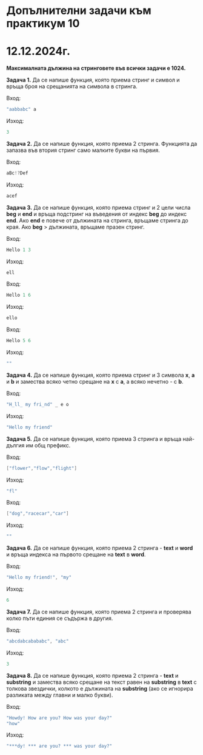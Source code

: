 # Допълнителни задачи към практикум 10
# 12.12.2024г.

**Максималната дължина на стринговете във всички задачи е 1024.**

**Задача 1.** Да се напише функция, която приема стринг и символ и връща броя на срещанията на символа в стринга.<br />

Вход: 
```c++
"aabbabc" a
```
Изход: 
```c++
3
```

**Задача 2.** Да се напише функция, която приема 2 стринга. Функцията да запазва във втория стринг само малките букви на първия. <br />

Вход: 
```c++
aBc!?Def
```
Изход:
```c++
acef
```

**Задача 3.** Да се напише функция, която приема стринг и 2 цели числа **beg** и **end** и връща подстринг на въведения от индекс **beg** до индекс **end**. Ако **end** е повече от дължината на стринга, връщаме стринга до края. Ако **beg** > дължината, връщаме празен стринг.<br />

Вход: 
```c++
Hello 1 3
```
Изход: 
```c++
ell
```
Вход: 
```c++
Hello 1 6
```
Изход: 
```c++
ello
```

Вход:
```c++
Hello 5 6
```
Изход:
```c++
""
```

**Задача 4.** Да се напише функция, която приема стринг и 3 символа **x**, **a** и **b** и замества всяко четно срещане на **x** с **a**, а всяко нечетно - с **b**.<br />

Вход: 
```c++
"H_ll_ my fri_nd" _ e o
```
Изход: 
```c++
"Hello my friend"
```

**Задача 5.**  Да се напише функция, която приема 3 стринга и връща най-дългия им общ префикс.<br />

Вход:
```c++
["flower","flow","flight"]
```
Изход: 
```c++
"fl"
```

Вход: 
```c++
["dog","racecar","car"]
```
Изход:
```c++
""
```

**Задача 6.** Да се напише функция, която приема 2 стринга - **text** и **word** и връща индекса на първото срещане на **text**  в **word**.<br />

Вход: 
```c++
"Hello my friend!", "my"
```
Изход: 
```c++
6
```

**Задача 7.** Да се напише функция, която приема 2 стринга и проверява колко пъти единия се съдържа в другия.<br />

Вход: 
```c++
"abcdabcabababc", "abc"
```
Изход: 
```c++
3
```

**Задача 8.** Да се напише функция, която приема 2 стринга - **text** и **substring** и замества всяко срещане на текст равен на **substring** в **text** с толкова звездички, колкото е дължината на  **substring** (ако се игнорира разликата между главни и малко букви).<br />

Вход: 
```c++
"Howdy! How are you? How was your day?"
"how"
```
Изход:
```c++
"***dy! *** are you? *** was your day?"
```


